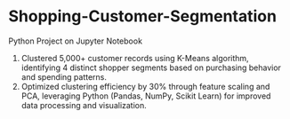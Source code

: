 # Shopping-Customer-Segmentation
Python Project on Jupyter Notebook
1. Clustered 5,000+ customer records using K-Means algorithm, identifying 4 distinct shopper segments based on 
purchasing behavior and spending patterns. 
2. Optimized clustering efficiency by 30% through feature scaling and PCA, leveraging Python (Pandas, NumPy, Scikit
Learn) for improved data processing and visualization. 
